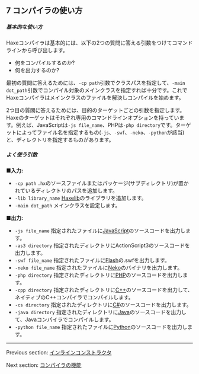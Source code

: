 ## 7 コンパイラの使い方

##### 基本的な使い方

Haxeコンパイラは基本的には、以下の2つの質問に答える引数をつけてコマンドラインから呼び出します。

* 何をコンパイルするのか?
* 何を出力するのか?

最初の質問に答えるためには、`-cp path`引数でクラスパスを指定して、`-main dot_path`引数でコンパイル対象のメインクラスを指定すれば十分です。これでHaxeコンパイラはメインクラスのファイルを解決しコンパイルを始めます。

2つ目の質問に答えるためには、目的のターゲットごとの引数を指定します。Haxeのターゲットはそれぞれ専用のコマンドラインオプションを持っています。例えば、JavaScriptは`-js file_name`、PHPは`-php directory`です。ターゲットによってファイル名を指定するもの(`-js`、`-swf`、`-neko`、`-python`が該当)と、ディレクトリを指定するものがあります。

##### よく使う引数

■**入力:**

* `-cp path` `.hx`のソースファイルまたはパッケージ(サブディレクトリ)が置かれているディレクトリのパスを追加します。
* `-lib library_name` [Haxelib](haxelib.md)のライブラリを追加します。
* `-main dot_path` メインクラスを設定します。

■**出力:**

* `-js file_name` 指定されたファイルに[JavaScript](target-javascript.md)のソースコードを出力します。
* `-as3 directory` 指定されたディレクトリにActionScript3のソースコードを出力します。
* `-swf file_name` 指定されたファイルに[Flash](target-flash.md)の.swfを出力します。
* `-neko file_name` 指定されたファイルに[Neko](#)のバイナリを出力します。
* `-php directory` 指定されたディレクトリに[PHP](target-php.md)のソースコードを出力します。
* `-cpp directory` 指定されたディレクトリに[C++](target-cpp.md)のソースコードを出力して、ネイティブのC++コンパイラでコンパイルします。
* `-cs directory` 指定されたディレクトリに[C#](#)のソースコードを出力します。
* `-java directory` 指定されたディレクトリに[Java](#)のソースコードを出力して、Javaコンパイラでコンパイルします。
* `-python file_name` 指定されたファイルに[Python](target-python.md)のソースコードを出力します。

---

Previous section: [インラインコンストラクタ](lf-inline-constructor.md)

Next section: [コンパイラの機能](cr-features.md)